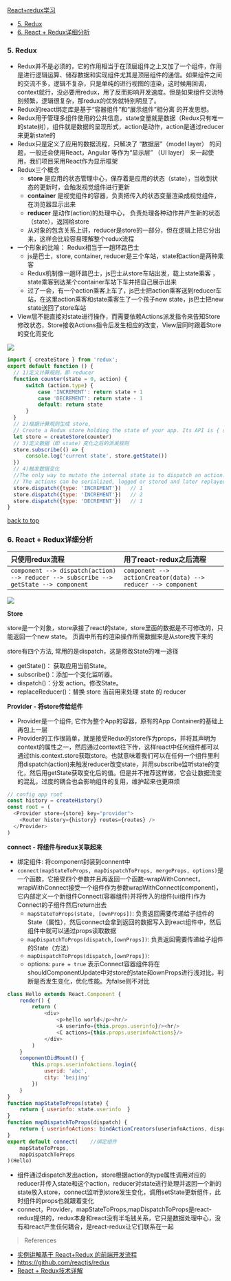 [React+redux学习](#top)

- [5. Redux](#Redux)
- [6. React + Redux详细分析](#Store)

<h3 id="Redux">5. Redux</h3>

- Redux并不是必须的，它的作用相当于在顶层组件之上又加了一个组件，作用是进行逻辑运算、储存数据和实现组件尤其是顶层组件的通信。如果组件之间的交流不多，逻辑不复杂，只是单纯的进行视图的渲染，这时候用回调，context就行，没必要用redux，用了反而影响开发速度。但是如果组件交流特别频繁，逻辑很复杂，那redux的优势就特别明显了。 
- Redux的react绑定库是基于“容器组件”和“展示组件”相分离 的开发思想。
- Redux用于管理多组件使用的公共信息，state变量就是数据（Redux只有唯一的state树），组件就是数据的呈现形式，action是动作，action是通过reducer来更新state的
- Redux只是定义了应用的数据流程，只解决了 “数据层”（model layer） 的问题，一般还会使用React，Angular 等作为“显示层” （UI layer） 来一起使用，我们项目采用React作为显示框架
- Redux三个概念
  - **store** 是应用的状态管理中心，保存着是应用的状态（state），当收到状态的更新时，会触发视觉组件进行更新
  - **container** 是视觉组件的容器，负责把传入的状态变量渲染成视觉组件，在浏览器显示出来
  - **reducer** 是动作(action)的处理中心， 负责处理各种动作并产生新的状态（state），返回给store
  - 从对象的包含关系上讲，reducer是store的一部分，但在逻辑上把它分出来，这样会比较容易理解整个redux流程
- 一个形象的比喻： Redux相当于一趟环路巴士
  - js是巴士，store, container, reducer是三个车站，state和action是两种乘客
  - Redux机制像一趟环路巴士，js巴士从store车站出发，载上state乘客 ，state乘客到达某个container车站下车并把自己展示出来 
  - 过了一会，有一个action乘客上车了，js巴士把action乘客送到reducer车站，在这里action乘客和state乘客生了一个孩子new state，js巴士把new state送回了store车站
- View层不能直接对state进行操作，而需要依赖Actions派发指令来告知Store修改状态，Store接收Actions指令后发生相应的改变，View层同时跟着Store的变化而变化

![](https://i.imgur.com/TI6RU26.png)

```javascript
import { createStore } from 'redux';
export default function () {
  // 1)定义计算规则，即 reducer
  function counter(state = 0, action) {
      switch (action.type) {
          case 'INCREMENT': return state + 1
          case 'DECREMENT': return state - 1
          default: return state
      }
  }
  // 2)根据计算规则生成 store, 
  // Create a Redux store holding the state of your app. Its API is { subscribe, dispatch, getState }.
  let store = createStore(counter)
  // 3)定义数据（即 state）变化之后的派发规则
  store.subscribe(() => {
      console.log('current state', store.getState())
  })
  // 4)触发数据变化
  //The only way to mutate the internal state is to dispatch an action.
  // The actions can be serialized, logged or stored and later replayed.
  store.dispatch({type: 'INCREMENT'})   // 1
  store.dispatch({type: 'INCREMENT'})   // 2
  store.dispatch({type: 'DECREMENT'})   // 1
}
```

[back to top](#top)

<h3 id="Store">6. React + Redux详细分析</h3>

| 只使用redux流程 | 用了react-redux之后流程|
| :------------- | :------------- |
|`component --> dispatch(action) --> reducer --> subscribe --> getState --> component`|`component --> actionCreator(data) --> reducer --> component`|

![](https://i.imgur.com/WDeGf9d.png)

**Store**

store是一个对象，store承接了react的state，store里面的数据是不可修改的，只能返回一个new state。 页面中所有的渲染操作所需数据来是从store拽下来的 

store有四个方法, 常用的是dispatch，这是修改State的唯一途径

- getState()： 获取应用当前State。 
- subscribe()：添加一个变化监听器。 
- dispatch()：分发 action。修改State。 
- replaceReducer()：替换 store 当前用来处理 state 的 reducer

**Provider - 将store传给组件**

- Provider是一个组件, 它作为整个App的容器，原有的App Container的基础上再包上一层
- Provider的工作很简单，就是接受Redux的store作为props，并将其声明为context的属性之一，然后通过context往下传，这样react中任何组件都可以通过this.context.store获取store。也就意味着我们可以在任何一个组件里利用dispatch(action)来触发reducer改变state，并用subscribe监听state的变化，然后用getState获取变化后的值。但是并不推荐这样做，它会让数据流变的混乱，过度的耦合也会影响组件的复用，维护起来也更麻烦

```javascript
// config app root
const history = createHistory()
const root = (
  <Provider store={store} key="provider">
    <Router history={history} routes={routes} />
  </Provider>
)
```

**connect - 将组件与redux关联起来**

- 绑定组件:  将component封装到connent中
- `connect(mapStateToProps, mapDispatchToProps, mergeProps, options)`是一个函数，它接受四个参数并且再返回一个函数–wrapWithConnect，wrapWithConnect接受一个组件作为参数wrapWithConnect(component)，它内部定义一个新组件Connect(容器组件)并将传入的组件(ui组件)作为Connect的子组件然后return出去
  - `mapStateToProps(state, [ownProps])`: 负责返回需要传递给子组件的State（属性），然后connect会拿到返回的数据写入到react组件中，然后组件中就可以通过props读取数据
  - `mapDispatchToProps(dispatch,[ownProps])`: 负责返回需要传递给子组件的State（方法）
  - `mapDispatchToProps(dispatch,[ownProps])`: 
  - options: `pure = true` 表示Connect容器组件将在shouldComponentUpdate中对store的state和ownProps进行浅对比，判断是否发生变化，优化性能。为false则不对比

```javascript
class Hello extends React.Component {
    render() {
        return (
            <div>
                <p>hello world</p><hr/>
                <A userinfo={this.props.userinfo}/><hr/>
                <C actions={this.props.userinfoActions}/>
            </div>
        )
    }
    componentDidMount() {
        this.props.userinfoActions.login({
            userid: 'abc',
            city: 'beijing'
        })
    }
}
function mapStateToProps(state) {
    return { userinfo: state.userinfo  }
}
function mapDispatchToProps(dispatch) {
    return { userinfoActions: bindActionCreators(userinfoActions, dispatch)  }
}
export default connect(    //绑定组件
    mapStateToProps,
    mapDispatchToProps
)(Hello)
```

- 组件通过dispatch发出action，store根据action的type属性调用对应的reducer并传入state和这个action，reducer对state进行处理并返回一个新的state放入store，connect监听到store发生变化，调用setState更新组件，此时组件的props也就跟着变化
- connect，Provider，mapStateToProps,mapDispatchToProps是react-redux提供的，redux本身和react没有半毛钱关系，它只是数据处理中心，没有和react产生任何耦合，是react-redux让它们联系在一起 

> References

- [实例讲解基于 React+Redux 的前端开发流程](https://segmentfault.com/a/1190000005356568)
- https://github.com/reactjs/redux
- [React + Redux技术详解](https://github.com/bailicangdu/react-pxq)
